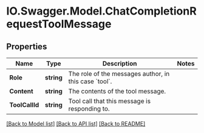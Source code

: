 # IO.Swagger.Model.ChatCompletionRequestToolMessage
## Properties

Name | Type | Description | Notes
------------ | ------------- | ------------- | -------------
**Role** | **string** | The role of the messages author, in this case &#x60;tool&#x60;. | 
**Content** | **string** | The contents of the tool message. | 
**ToolCallId** | **string** | Tool call that this message is responding to. | 

[[Back to Model list]](../README.md#documentation-for-models) [[Back to API list]](../README.md#documentation-for-api-endpoints) [[Back to README]](../README.md)

